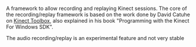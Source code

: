 A framework to allow recording and replaying Kinect sessions.
The core of the recording/replay framework is based on the work done by David Catuhe on [Kinect Toolbox](http://kinecttoolbox.codeplex.com), also explained in his book "Programming with the Kinect For Windows SDK".

The audio recording/replay is an experimental feature and not very stable
